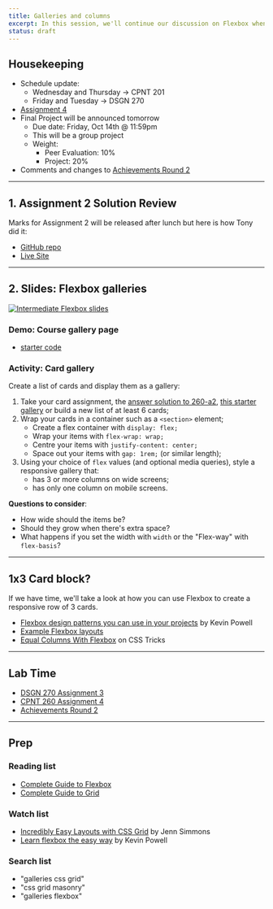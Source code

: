 ```yaml
---
title: Galleries and columns
excerpt: In this session, we'll continue our discussion on Flexbox when creating galleries, plus a responsive grid gallery technique.
status: draft
---
```

<script>
	import Homework from "$lib/components/Homework.svelte";
	import LessonPlan from "$lib/components/LessonPlan.svelte";
	import LabTime from "$lib/components/LabTime.svelte";
</script>

## Housekeeping
- Schedule update:
    - Wednesday and Thursday -> CPNT 201
    - Friday and Tuesday -> DSGN 270
- [Assignment 4](https://sait-wbdv-f22.netlify.app/courses/cpnt-260/assessments/assignment-4)
- Final Project will be announced tomorrow
    - Due date: Friday, Oct 14th @ 11:59pm
    - This will be a group project
    - Weight:
        - Peer Evaluation: 10%
        - Project: 20%
- Comments and changes to [Achievements Round 2](https://sait-wbdv-f22.netlify.app/courses/cpnt-260/assessments/achievements-2)

---

## 1. Assignment 2 Solution Review
Marks for Assignment 2 will be released after lunch but here is how Tony did it:
- [GitHub repo](https://github.com/sait-wbdv/f22-spoilers-cpnt260-a2)
- [Live Site](https://sait-wbdv.github.io/f22-spoilers-cpnt260-a2/)

---

## 2. Slides: Flexbox galleries
[![Intermediate Flexbox slides](/images/slides/flexbox-intermediate.png)](https://sait-wbdv.github.io/slides/w23/cpnt-260/flexbox-intermediate.html)

### Demo: Course gallery page
- [starter code](https://github.com/sait-wbdv/dailies-f22/tree/main/2022-10-03-galleries/01-course-page-starter)

### Activity: Card gallery
Create a list of cards and display them as a gallery:
1. Take your card assignment, the [answer solution to 260-a2](https://github.com/sait-wbdv/f22-spoilers-cpnt260-a2), [this starter gallery](https://github.com/sait-wbdv/dailies-f22/tree/main/2022-10-03-galleries/04-activity-flex-gallery-starter) or build a new list of at least 6 cards;
2. Wrap your cards in a container such as a `<section>` element;
    - Create a flex container with `display: flex;`
    - Wrap your items with `flex-wrap: wrap;`
    - Centre your items with `justify-content: center;`
    - Space out your items with `gap: 1rem;` (or similar length);
3. Using your choice of `flex` values (and optional media queries), style a responsive gallery that:
    - has 3 or more columns on wide screens;
    - has only one column on mobile screens.

**Questions to consider**:
- How wide should the items be?
- Should they grow when there's extra space?
- What happens if you set the width with `width` or the "Flex-way" with `flex-basis`?

---

## 1x3 Card block?
If we have time, we'll take a look at how you can use Flexbox to create a responsive row of 3 cards.
- [Flexbox design patterns you can use in your projects](https://www.youtube.com/watch?v=vQAvjof1oe4) by Kevin Powell
- [Example Flexbox layouts](https://codepen.io/acidtone/pen/JjvpOKR)
- [Equal Columns With Flexbox](https://css-tricks.com/equal-columns-with-flexbox-its-more-complicated-than-you-might-think/) on CSS Tricks

---

## Lab Time
- [DSGN 270 Assignment 3](/courses/dsgn-270/assessments/assignment-3)
- [CPNT 260 Assignment 4](https://sait-wbdv-f22.netlify.app/courses/cpnt-260/assessments/assignment-4)
- [Achievements Round 2](https://sait-wbdv-f22.netlify.app/courses/cpnt-260/assessments/achievements-2)

---

## Prep
### Reading list
- [Complete Guide to Flexbox](https://css-tricks.com/snippets/css/a-guide-to-flexbox/)
- [Complete Guide to Grid](https://css-tricks.com/snippets/css/complete-guide-grid/)

### Watch list
- [Incredibly Easy Layouts with CSS Grid](https://youtu.be/tFKrK4eAiUQ) by Jenn Simmons
- [Learn flexbox the easy way](https://www.youtube.com/watch?v=u044iM9xsWU) by Kevin Powell

### Search list
- "galleries css grid"
- "css grid masonry"
- "galleries flexbox"